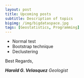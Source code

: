 ```yaml
---
layout: post
title: Upcoming posts
subtitle: Description of topics
bigimg: /img/bigdataspace.jpg
tags: [Geostatistics, Programming]
---
```


- Normal test
- Bootstrap technique
- Declustering


Best Regards,

**_Harold G. Velasquez_**
_Geologist_
